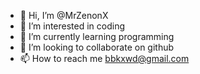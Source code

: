 - 👋 Hi, I’m @MrZenonX
- 👀 I’m interested in coding
- 🌱 I’m currently learning programming 
- 💞️ I’m looking to collaborate on github
- 📫 How to reach me bbkxwd@gmail.com

<!---
MrZenonX/MrZenonX is a ✨ special ✨ repository because its `README.md` (this file) appears on your GitHub profile.
You can click the Preview link to take a look at your changes.
--->
